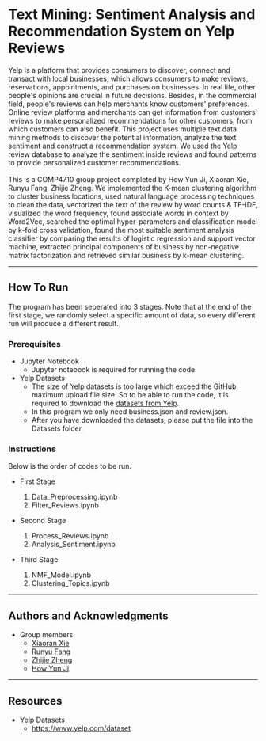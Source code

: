 # Text Mining: Sentiment Analysis and Recommendation System on Yelp Reviews
Yelp is a platform that provides consumers to discover, connect and transact with local businesses, which allows consumers to make reviews, reservations, appointments, and purchases on businesses. In real life, other people's opinions are crucial in future decisions. Besides, in the commercial field, people's reviews can help merchants know customers' preferences. Online review platforms and merchants can get information from customers' reviews to make personalized recommendations for other customers, from which customers can also benefit. This project uses multiple text data mining methods to discover the potential information, analyze the text sentiment and construct a recommendation system. We used the Yelp review database to analyze the sentiment inside reviews and found patterns to provide personalized customer recommendations.
<br><br>
This is a COMP4710 group project completed by How Yun Ji, Xiaoran Xie, Runyu Fang, Zhijie Zheng. We implemented the K-mean clustering algorithm to cluster business locations, used natural language processing techniques to clean the data, vectorized the text of the review by word counts & TF-IDF, visualized the word frequency, found associate words in context by Word2Vec, searched the optimal hyper-parameters and classification model by k-fold cross validation, found the most suitable sentiment analysis classifier by comparing the results of logistic regression and support vector machine, extracted principal components of business by non-negative matrix factorization and retrieved similar business by k-mean clustering.


---

## How To Run
The program has been seperated into 3 stages. Note that at the end of the first stage, we randomly select a specific amount of data, so every different run will produce a different result.

### Prerequisites
- Jupyter Notebook
    - Jupyter notebook is required for running the code. 
- Yelp Datasets
    - The size of Yelp datasets is too large which exceed the GitHub maximum upload file size. So to be able to run the code, it is required to download the [datasets from Yelp](https://www.yelp.com/dataset).
    - In this program we only need business.json and review.json.
    - After you have downloaded the datasets, please put the file into the Datasets folder.
    
### Instructions
Below is the order of codes to be run.
- First Stage
  1. Data_Preprocessing.ipynb
  2. Filter_Reviews.ipynb

- Second Stage
  1. Process_Reviews.ipynb
  2. Analysis_Sentiment.ipynb
  
- Third Stage
  1. NMF_Model.ipynb
  2. Clustering_Topics.ipynb
  
---

## Authors and Acknowledgments
- Group members
  - [Xiaoran Xie](https://github.com/Makiato1999)
  - [Runyu Fang](https://github.com/Yorifong)
  - [Zhijie Zheng](https://github.com/ZhijieZheng-UM)
  - [How Yun Ji](https://github.com/yunji0387)

---

## Resources
- Yelp Datasets
  - https://www.yelp.com/dataset
